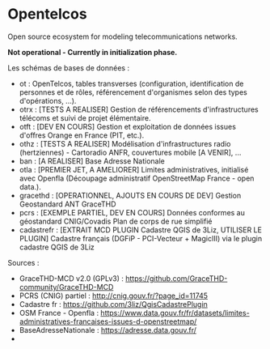# Opentelcos
Open source ecosystem for modeling telecommunications networks. 

**Not operational - Currently in initialization phase.**

Les schémas de bases de données : 
* ot : OpenTelcos, tables transverses (configuration, identification de personnes et de rôles, référencement d'organismes selon des types d'opérations, ...). 
* otrx : [TESTS A REALISER] Gestion de référencements d'infrastructures télécoms et suivi de projet élémentaire. 
* otft : [DEV EN COURS] Gestion et exploitation de données issues d'offres Orange en France (PIT, etc.). 
* othz : [TESTS A REALISER] Modélisation d'infrastructures radio (hertziennes) - Cartoradio ANFR, couvertures mobile [A VENIR], ... 
* ban : [A REALISER] Base Adresse Nationale
* otla : [PREMIER JET, A AMELIORER] Limites administratives, initialisé avec Openfla (Découpage administratif OpenStreetMap France - open data.). 
* gracethd : [OPERATIONNEL, AJOUTS EN COURS DE DEV] Gestion Geostandard ANT GraceTHD
* pcrs : [EXEMPLE PARTIEL, DEV EN COURS] Données conformes au géostandard CNIG/Covadis Plan de corps de rue simplifié
* cadastrefr : [EXTRAIT MCD PLUGIN Cadastre QGIS de 3Liz, UTILISER LE PLUGIN] Cadastre français (DGFiP - PCI-Vecteur + MagicIII) via le plugin cadastre QGIS de 3Liz

Sources : 
* GraceTHD-MCD v2.0 (GPLv3) : https://github.com/GraceTHD-community/GraceTHD-MCD
* PCRS (CNIG) partiel : http://cnig.gouv.fr/?page_id=11745
* Cadastre fr : https://github.com/3liz/QgisCadastrePlugin
* OSM France - Openfla : https://www.data.gouv.fr/fr/datasets/limites-administratives-francaises-issues-d-openstreetmap/
* BaseAdresseNationale : https://adresse.data.gouv.fr/
* 
